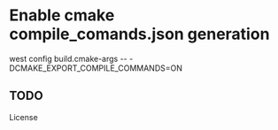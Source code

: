 # Enable cmake compile_comands.json generation

west config build.cmake-args -- -DCMAKE_EXPORT_COMPILE_COMMANDS=ON

## TODO
License
